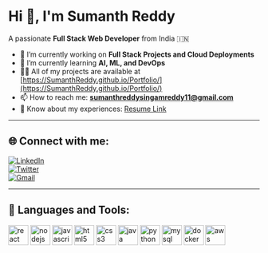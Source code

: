 # Hi 👋, I'm Sumanth Reddy  
A passionate **Full Stack Web Developer** from India 🇮🇳  

- 🔭 I’m currently working on **Full Stack Projects and Cloud Deployments**  
- 🌱 I’m currently learning **AI, ML, and DevOps**  
- 👨‍💻 All of my projects are available at [https://SumanthReddy.github.io/Portfolio/](https://SumanthReddy.github.io/Portfolio/)  
- 📫 How to reach me: **sumanthreddysingamreddy11@gmail.com**  
- 📄 Know about my experiences: [Resume Link](https://drive.google.com/your-resume-link)  

---

## 🌐 Connect with me:
[![LinkedIn](https://img.shields.io/badge/LinkedIn-0077B5?style=flat&logo=linkedin&logoColor=white)](www.linkedin.com/in/singamreddy-sumanth-reddy-708b35276)  
[![Twitter](https://img.shields.io/badge/Twitter-1DA1F2?style=flat&logo=twitter&logoColor=white)](https://twitter.com/sumanth_reddy)  
[![Gmail](https://img.shields.io/badge/Gmail-D14836?style=flat&logo=gmail&logoColor=white)](mailto:sumanthreddysingamreddy11@gmail.com)

---

## 🚀 Languages and Tools:
<p align="left"> 
  <img src="https://cdn.jsdelivr.net/gh/devicons/devicon/icons/react/react-original.svg" alt="react" width="40" height="40"/>
  <img src="https://cdn.jsdelivr.net/gh/devicons/devicon/icons/nodejs/nodejs-original.svg" alt="nodejs" width="40" height="40"/>
  <img src="https://cdn.jsdelivr.net/gh/devicons/devicon/icons/javascript/javascript-original.svg" alt="javascript" width="40" height="40"/>
  <img src="https://cdn.jsdelivr.net/gh/devicons/devicon/icons/html5/html5-original.svg" alt="html5" width="40" height="40"/>
  <img src="https://cdn.jsdelivr.net/gh/devicons/devicon/icons/css3/css3-original.svg" alt="css3" width="40" height="40"/>
  <img src="https://cdn.jsdelivr.net/gh/devicons/devicon/icons/java/java-original.svg" alt="java" width="40" height="40"/>
  <img src="https://cdn.jsdelivr.net/gh/devicons/devicon/icons/python/python-original.svg" alt="python" width="40" height="40"/>
  <img src="https://cdn.jsdelivr.net/gh/devicons/devicon/icons/mysql/mysql-original.svg" alt="mysql" width="40" height="40"/>
  <img src="https://cdn.jsdelivr.net/gh/devicons/devicon/icons/docker/docker-original.svg" alt="docker" width="40" height="40"/>
  <img src="https://cdn.jsdelivr.net/gh/devicons/devicon/icons/aws/aws-original.svg" alt="aws" width="40" height="40"/>
</p>
